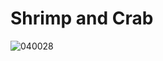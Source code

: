 # Shrimp and Crab

![040028](https://user-images.githubusercontent.com/50277379/139856594-bbb2ff29-80a7-4fa1-912a-46d050fa8149.jpg)
